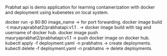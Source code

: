 Prabhat api is demo application for learning containerization with docker and deployment using kubenetes on local system. 

docker run -p 80:80 image_name -> for port forwarding.
docker image build -t mauryaprabhat2/prabhatapi:v1.1 . -> docker image build with tag and username of docker hub.
docker image push mauryaprabhat2/prabhatapi:v1.1 -> push docker image on docker hub.
kubectl apply -f deployment.yaml -n prabhatns -> create deployments.
kubectl delete -f deployment.yaml -n prabhatns -> delete deployments.